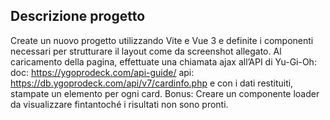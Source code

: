 ## Descrizione progetto
Create un nuovo progetto utilizzando Vite e Vue 3 e definite i componenti necessari per strutturare il layout come da screenshot allegato.
Al caricamento della pagina, effettuate una chiamata ajax all’API di Yu-Gi-Oh:
doc: https://ygoprodeck.com/api-guide/
api: https://db.ygoprodeck.com/api/v7/cardinfo.php
e con i dati restituiti, stampate un elemento per ogni card.
Bonus:
Creare un componente loader da visualizzare fintantoché i risultati non sono pronti.

